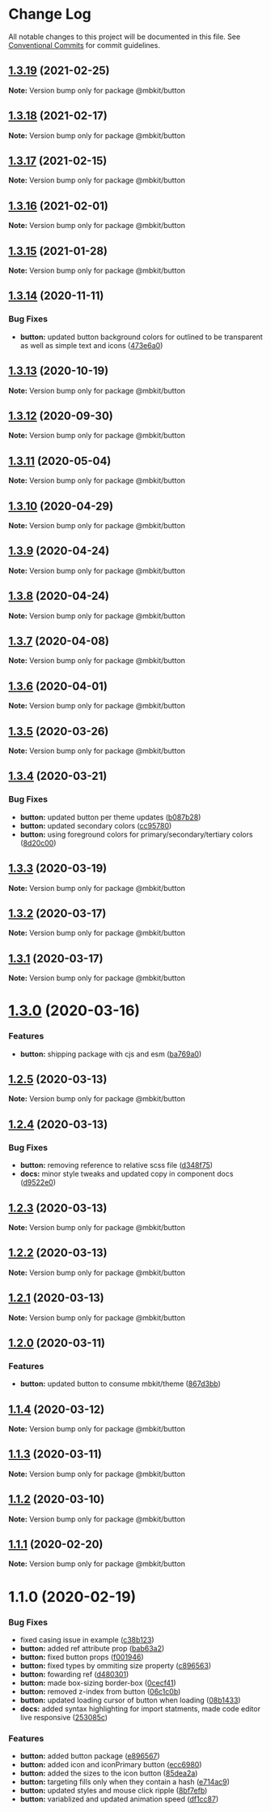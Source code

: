 # Change Log

All notable changes to this project will be documented in this file.
See [Conventional Commits](https://conventionalcommits.org) for commit guidelines.

## [1.3.19](https://github.com/mindbody/mbkit/compare/@mbkit/button@1.3.18...@mbkit/button@1.3.19) (2021-02-25)

**Note:** Version bump only for package @mbkit/button





## [1.3.18](https://github.com/mindbody/mbkit/compare/@mbkit/button@1.3.17...@mbkit/button@1.3.18) (2021-02-17)

**Note:** Version bump only for package @mbkit/button





## [1.3.17](https://github.com/mindbody/mbkit/compare/@mbkit/button@1.3.16...@mbkit/button@1.3.17) (2021-02-15)

**Note:** Version bump only for package @mbkit/button





## [1.3.16](https://github.com/mindbody/mbkit/compare/@mbkit/button@1.3.14...@mbkit/button@1.3.16) (2021-02-01)

**Note:** Version bump only for package @mbkit/button





## [1.3.15](https://github.com/mindbody/mbkit/compare/@mbkit/button@1.3.14...@mbkit/button@1.3.15) (2021-01-28)

**Note:** Version bump only for package @mbkit/button





## [1.3.14](https://github.com/mindbody/mbkit/compare/@mbkit/button@1.3.13...@mbkit/button@1.3.14) (2020-11-11)


### Bug Fixes

* **button:** updated button background colors for outlined to be transparent as well as simple text and icons ([473e6a0](https://github.com/mindbody/mbkit/commit/473e6a0af70e51b001440c8a3fd2e104e5583a7c))





## [1.3.13](https://github.com/mindbody/mbkit/compare/@mbkit/button@1.3.13...@mbkit/button@1.3.13) (2020-10-19)

**Note:** Version bump only for package @mbkit/button





## [1.3.12](https://github.com/mindbody/mbkit/compare/@mbkit/button@1.3.11...@mbkit/button@1.3.12) (2020-09-30)

**Note:** Version bump only for package @mbkit/button





## [1.3.11](https://github.com/mindbody/design-system/compare/@mbkit/button@1.3.10...@mbkit/button@1.3.11) (2020-05-04)

**Note:** Version bump only for package @mbkit/button





## [1.3.10](https://github.com/mindbody/design-system/compare/@mbkit/button@1.3.9...@mbkit/button@1.3.10) (2020-04-29)

**Note:** Version bump only for package @mbkit/button





## [1.3.9](https://github.com/mindbody/design-system/compare/@mbkit/button@1.3.7...@mbkit/button@1.3.9) (2020-04-24)

**Note:** Version bump only for package @mbkit/button





## [1.3.8](https://github.com/mindbody/design-system/compare/@mbkit/button@1.3.7...@mbkit/button@1.3.8) (2020-04-24)

**Note:** Version bump only for package @mbkit/button





## [1.3.7](https://github.com/mindbody/mbkit/compare/@mbkit/button@1.3.6...@mbkit/button@1.3.7) (2020-04-08)

**Note:** Version bump only for package @mbkit/button





## [1.3.6](https://github.com/mindbody/design-system/compare/@mbkit/button@1.3.5...@mbkit/button@1.3.6) (2020-04-01)

**Note:** Version bump only for package @mbkit/button





## [1.3.5](https://github.com/mindbody/design-system/compare/@mbkit/button@1.3.4...@mbkit/button@1.3.5) (2020-03-26)

**Note:** Version bump only for package @mbkit/button





## [1.3.4](https://github.com/mindbody/design-system/compare/@mbkit/button@1.3.3...@mbkit/button@1.3.4) (2020-03-21)


### Bug Fixes

* **button:** updated button per theme updates ([b087b28](https://github.com/mindbody/design-system/commit/b087b2876c4fdb1baf19e7d473e85cc9ea566bbf))
* **button:** updated secondary colors ([cc95780](https://github.com/mindbody/design-system/commit/cc95780f510cd8569b3408192e9eb7e28affbdb3))
* **button:** using foreground colors for primary/secondary/tertiary colors ([8d20c00](https://github.com/mindbody/design-system/commit/8d20c00d6e4325c7196acf6b43b3e849e4f5d394))





## [1.3.3](https://github.com/mindbody/design-system/compare/@mbkit/button@1.3.2...@mbkit/button@1.3.3) (2020-03-19)

**Note:** Version bump only for package @mbkit/button





## [1.3.2](https://github.com/mindbody/mbkit/compare/@mbkit/button@1.3.1...@mbkit/button@1.3.2) (2020-03-17)

**Note:** Version bump only for package @mbkit/button





## [1.3.1](https://github.com/mindbody/design-system/compare/@mbkit/button@1.3.0...@mbkit/button@1.3.1) (2020-03-17)

**Note:** Version bump only for package @mbkit/button





# [1.3.0](https://github.com/mindbody/design-system/compare/@mbkit/button@1.2.5...@mbkit/button@1.3.0) (2020-03-16)


### Features

* **button:** shipping package with cjs and esm ([ba769a0](https://github.com/mindbody/design-system/commit/ba769a095f8e89b50f2f2b223efebf3833f9a5ad))





## [1.2.5](https://github.com/mindbody/design-system/compare/@mbkit/button@1.2.4...@mbkit/button@1.2.5) (2020-03-13)

**Note:** Version bump only for package @mbkit/button





## [1.2.4](https://github.com/mindbody/design-system/compare/@mbkit/button@1.2.3...@mbkit/button@1.2.4) (2020-03-13)


### Bug Fixes

* **button:** removing reference to relative scss file ([d348f75](https://github.com/mindbody/design-system/commit/d348f75dbbbac851848848bcf416a92105233313))
* **docs:** minor style tweaks and updated copy in component docs ([d9522e0](https://github.com/mindbody/design-system/commit/d9522e0f1470800e3103793208e24a84739a5888))





## [1.2.3](https://github.com/mindbody/design-system/compare/@mbkit/button@1.2.2...@mbkit/button@1.2.3) (2020-03-13)

**Note:** Version bump only for package @mbkit/button





## [1.2.2](https://github.com/mindbody/design-system/compare/@mbkit/button@1.2.1...@mbkit/button@1.2.2) (2020-03-13)

**Note:** Version bump only for package @mbkit/button






## [1.2.1](https://github.com/mindbody/design-system/compare/@mbkit/button@1.2.0...@mbkit/button@1.2.1) (2020-03-13)

**Note:** Version bump only for package @mbkit/button

## [1.2.0](https://github.com/mindbody/design-system/compare/@mbkit/button@1.1.3...@mbkit/button@1.2.0) (2020-03-11)


### Features

* **button:** updated button to consume mbkit/theme ([867d3bb](https://github.com/mindbody/design-system/commit/867d3bbefed6974c9feb5872ceb2ac689c470044))

## [1.1.4](https://github.com/mindbody/design-system/compare/@mbkit/button@1.1.3...@mbkit/button@1.1.4) (2020-03-12)

**Note:** Version bump only for package @mbkit/button

## [1.1.3](https://github.com/mindbody/design-system/compare/@mbkit/button@1.1.2...@mbkit/button@1.1.3) (2020-03-11)

**Note:** Version bump only for package @mbkit/button





## [1.1.2](https://github.com/mindbody/design-system/compare/@mbkit/button@1.1.1...@mbkit/button@1.1.2) (2020-03-10)

**Note:** Version bump only for package @mbkit/button





## [1.1.1](https://github.com/mindbody/design-system/compare/@mbkit/button@1.1.0...@mbkit/button@1.1.1) (2020-02-20)

**Note:** Version bump only for package @mbkit/button





# 1.1.0 (2020-02-19)


### Bug Fixes

* fixed casing issue in example ([c38b123](https://github.com/mindbody/design-system/commit/c38b123493778e40f6c572b7ae576d0cc0942471))
* **button:** added ref attribute prop ([bab63a2](https://github.com/mindbody/design-system/commit/bab63a2e0d468a6e4b0656125a28205f720b8bb4))
* **button:** fixed button props ([f001946](https://github.com/mindbody/design-system/commit/f00194685bb9b7997825d92f437d998a95f465ac))
* **button:** fixed types by ommiting size property ([c896563](https://github.com/mindbody/design-system/commit/c896563561b938c6795cc2f36f7aaf0dd1a8c9a2))
* **button:** fowarding ref ([d480301](https://github.com/mindbody/design-system/commit/d480301e06516249237c53a038499d9a6051f547))
* **button:** made box-sizing border-box ([0cecf41](https://github.com/mindbody/design-system/commit/0cecf41f10198fc2e06c0fa25099818d3f271faa))
* **button:** removed z-index from button ([06c1c0b](https://github.com/mindbody/design-system/commit/06c1c0bd7c12481eddb32321a8a944ede83d37f2))
* **button:** updated loading cursor of button when loading ([08b1433](https://github.com/mindbody/design-system/commit/08b143378b34e356f85f9d29b2ca18a1d2fe839e))
* **docs:** added syntax highlighting for import statments, made code editor live responsive ([253085c](https://github.com/mindbody/design-system/commit/253085cdd5d9a7136effcbac135afe903e49d596))


### Features

* **button:** added button package ([e896567](https://github.com/mindbody/design-system/commit/e896567476488be0237c908d70411a1ace68b422))
* **button:** added icon and iconPrimary button ([ecc6980](https://github.com/mindbody/design-system/commit/ecc698075184110db2ffae8eb2fef3ae5a70199c))
* **button:** added the sizes to the icon button ([85dea2a](https://github.com/mindbody/design-system/commit/85dea2a73b076e074e249b0da49b9f23026f6c28))
* **button:** targeting fills only when they contain a hash ([e714ac9](https://github.com/mindbody/design-system/commit/e714ac91e0fb80461e829510d0233342b60e6027))
* **button:** updated styles and mouse click ripple ([8bf7efb](https://github.com/mindbody/design-system/commit/8bf7efb481b01fad61367e0f2f6d9e8e5117672b))
* **button:** variablized and updated animation speed ([df1cc87](https://github.com/mindbody/design-system/commit/df1cc87acd52057327adf32b796974180a7fab47))
